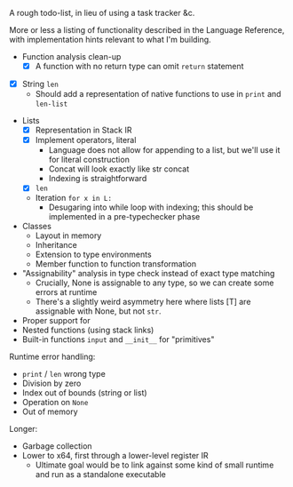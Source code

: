 A rough todo-list, in lieu of using a task tracker &c.

More or less a listing of functionality described in the Language Reference, with implementation hints relevant to what I'm building.

- Function analysis clean-up
    - [x] A function with no return type can omit `return` statement
- [x] String `len`
    - Should add a representation of native functions to use in `print` and `len-list`
- Lists
    - [x] Representation in Stack IR
    - [x] Implement operators, literal
        - Language does not allow for appending to a list, but we'll use it for literal construction
        - Concat will look exactly like str concat
        - Indexing is straightforward
    - [x] `len`
    - Iteration `for x in L:`
        - Desugaring into while loop with indexing; this should be implemented in a pre-typechecker phase
- Classes
    - Layout in memory
    - Inheritance
    - Extension to type environments
    - Member function to function transformation
- "Assignability" analysis in type check instead of exact type matching
    - Crucially, None is assignable to any type, so we can create some errors at runtime
    - There's a slightly weird asymmetry here where lists [T] are assignable with None, but not `str`.
- Proper support for 
- Nested functions (using stack links)
- Built-in functions `input` and `__init__` for "primitives"

Runtime error handling:

- `print` / `len` wrong type
- Division by zero
- Index out of bounds (string or list)
- Operation on `None`
- Out of memory 

Longer:

- Garbage collection
- Lower to x64, first through a lower-level register IR
    - Ultimate goal would be to link against some kind of small runtime and run as a standalone executable

